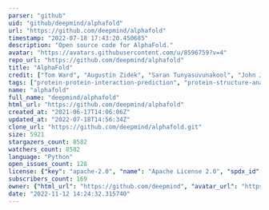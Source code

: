 ```yaml
---
parser: "github"
uid: "github/deepmind/alphafold"
url: "https://github.com/deepmind/alphafold"
timestamp: "2022-07-18 17:43:20.450685"
description: "Open source code for AlphaFold."
avatar: "https://avatars.githubusercontent.com/u/8596759?v=4"
repo_url: "https://github.com/deepmind/alphafold"
title: "AlphaFold"
credit: ["Tom Ward", "Augustin Zidek", "Saran Tunyasuvunakool", "John Jumper", "Demis Hassabis"]
tags: ["protein-protein-interaction-prediction", "protein-structure-analysis", "structural-biology", "visualization"]
name: "alphafold"
full_name: "deepmind/alphafold"
html_url: "https://github.com/deepmind/alphafold"
created_at: "2021-06-17T14:06:06Z"
updated_at: "2022-07-18T14:56:34Z"
clone_url: "https://github.com/deepmind/alphafold.git"
size: 5921
stargazers_count: 8582
watchers_count: 8582
language: "Python"
open_issues_count: 128
license: {"key": "apache-2.0", "name": "Apache License 2.0", "spdx_id": "Apache-2.0", "url": "https://api.github.com/licenses/apache-2.0", "node_id": "MDc6TGljZW5zZTI="}
subscribers_count: 169
owner: {"html_url": "https://github.com/deepmind", "avatar_url": "https://avatars.githubusercontent.com/u/8596759?v=4", "login": "deepmind", "type": "Organization"}
date: "2022-11-12 14:24:32.315740"
---
```


